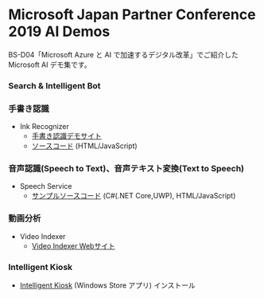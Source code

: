 # Microsoft Japan Partner Conference 2019 AI Demos

BS-D04「Microsoft Azure と AI で加速するデジタル改革」でご紹介した Microsoft AI デモ集です。

### Search & Intelligent Bot

### 手書き認識

- Ink Recognizer 
  - [手書き認識デモサイト](https://inkrecognizer201908.azurewebsites.net/)
  - [ソースコード](tree/master/inkrecognizer) (HTML/JavaScript)

### 音声認識(Speech to Text)、音声テキスト変換(Text to Speech)

- Speech Service
  - [サンプルソースコード](https://github.com/ayako/CogServicesSpeechSamples_201907) (C#(.NET Core,UWP), HTML/JavaScript)

### 動画分析

- Video Indexer
  - [Video Indexer Webサイト](https://vi.microsoft.com/ja-jp/)
  
### Intelligent Kiosk

- [Intelligent Kiosk](https://www.microsoft.com/ja-jp/p/intelligent-kiosk/9nblggh5qd84) (Windows Store アプリ) インストール
